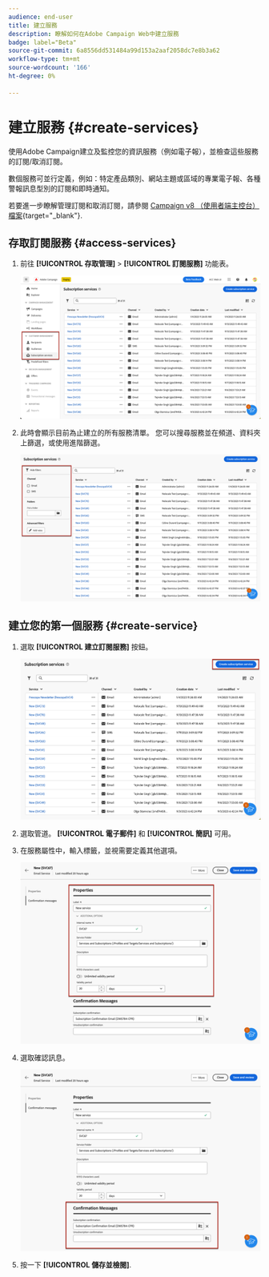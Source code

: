 ```yaml
---
audience: end-user
title: 建立服務
description: 瞭解如何在Adobe Campaign Web中建立服務
badge: label="Beta"
source-git-commit: 6a8556dd531484a99d153a2aaf2058dc7e8b3a62
workflow-type: tm+mt
source-wordcount: '166'
ht-degree: 0%

---
```



# 建立服務 {#create-services}

使用Adobe Campaign建立及監控您的資訊服務（例如電子報），並檢查這些服務的訂閱/取消訂閱。

數個服務可並行定義，例如：特定產品類別、網站主題或區域的專業電子報、各種警報訊息型別的訂閱和即時通知。

若要進一步瞭解管理訂閱和取消訂閱，請參閱 [Campaign v8 （使用者端主控台）檔案](https://experienceleague.adobe.com/docs/campaign/campaign-v8/audience/subscriptions.html){target="_blank"}.

## 存取訂閱服務 {#access-services}

1. 前往 **[!UICONTROL 存取管理]** > **[!UICONTROL 訂閱服務]** 功能表。

   ![](assets/service-list.png)

1. 此時會顯示目前為止建立的所有服務清單。 您可以搜尋服務並在頻道、資料夾上篩選，或使用進階篩選。

   ![](assets/service-filters.png)

## 建立您的第一個服務 {#create-service}

1. 選取 **[!UICONTROL 建立訂閱服務]** 按鈕。

   ![](assets/service-create-button.png)

1. 選取管道。 **[!UICONTROL 電子郵件]** 和 **[!UICONTROL 簡訊]** 可用。

1. 在服務屬性中，輸入標籤，並視需要定義其他選項。

   ![](assets/service-create-properties.png)

1. 選取確認訊息。

   ![](assets/service-create-confirmation-msg.png)

1. 按一下 **[!UICONTROL 儲存並檢閱]**.


